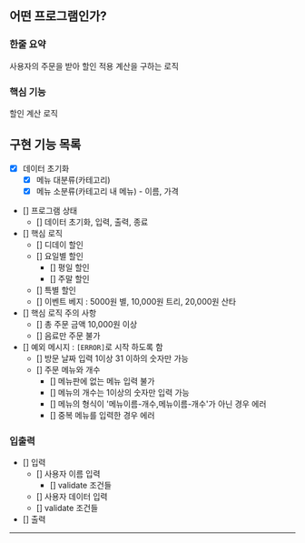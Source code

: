 ## 어떤 프로그램인가?
### 한줄 요약
사용자의 주문을 받아 할인 적용 계산을 구하는 로직
### 핵심 기능
할인 계산 로직 

## 구현 기능 목록
- [x] 데이터 초기화
    - [x] 메뉴 대분류(카테고리)
    - [x] 메뉴 소분류(카테고리 내 메뉴) - 이름, 가격
- [] 프로그램 상태
    - [] 데이터 초기화, 입력, 출력, 종료
- [] 핵심 로직
  - [] 디데이 할인
  - [] 요일별 할인
    - [] 평일 할인 
    - [] 주말 할인
  - [] 특별 할인
  - [] 이벤트 베지 : 5000원 별, 10,000원 트리, 20,000원 산타
- [] 핵심 로직 주의 사항
  - [] 총 주문 금액 10,000원 이상
  - [] 음료만 주문 불가
- [] 예외 메시지 : `[ERROR]`로 시작 하도록 함
  - [] 방문 날짜 입력 1이상 31 이하의 숫자만 가능
  - [] 주문 메뉴와 개수
    - [] 메뉴판에 없는 메뉴 입력 불가
    - [] 메뉴의 개수는 1이상의 숫자만 입력 가능
    - [] 메뉴의 형식이 '메뉴이름-개수,메뉴이름-개수'가 아닌 경우 에러
    - [] 중복 메뉴를 입력한 경우 에러

### 입출력
- [] 입력
    - [] 사용자 이름 입력
        - [] validate 조건들
    - [] 사용자 데이터 입력
    - [] validate 조건들
- [] 출력

---